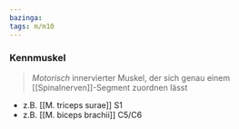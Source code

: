 ```yaml
---
bazinga: 
tags: m/m10
---
```

### Kennmuskel
> *Motorisch* innervierter Muskel, der sich genau einem [[Spinalnerven]]-Segment zuordnen lässt
- z.B. [[M. triceps surae]] S1
- z.B. [[M. biceps brachii]] C5/C6